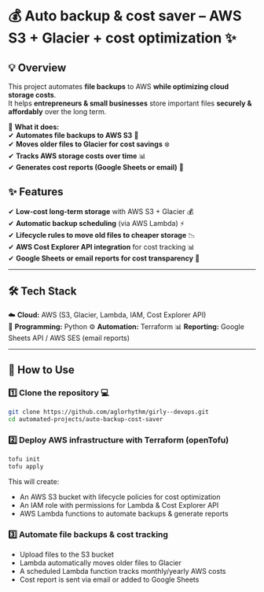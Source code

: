 # 💰 Auto backup & cost saver – AWS S3 + Glacier + cost optimization ✨  

## 💡 Overview  
This project automates **file backups** to AWS **while optimizing cloud storage costs**.  
It helps **entrepreneurs & small businesses** store important files **securely & affordably** over the long term.  

🚀 **What it does:**  
✔ **Automates file backups to AWS S3** 📂  
✔ **Moves older files to Glacier for cost savings** ❄️  
✔ **Tracks AWS storage costs over time** 📊  
✔ **Generates cost reports (Google Sheets or email)** 📩  

## ✨ Features  
✔ **Low-cost long-term storage** with AWS S3 + Glacier 💰  
✔ **Automatic backup scheduling** (via AWS Lambda) ⚡  
✔ **Lifecycle rules to move old files to cheaper storage** 📉  
✔ **AWS Cost Explorer API integration** for cost tracking 📊  
✔ **Google Sheets or email reports for cost transparency** 📩  

---

## 🛠️ Tech Stack  
☁️ **Cloud:** AWS (S3, Glacier, Lambda, IAM, Cost Explorer API)  
🐍 **Programming:** Python 
⚙️ **Automation:** Terraform 
📊 **Reporting:** Google Sheets API / AWS SES (email reports)  

---

## 🚀 How to Use  

### 1️⃣ Clone the repository 💻  
```bash
git clone https://github.com/aglorhythm/girly--devops.git
cd automated-projects/auto-backup-cost-saver
```

### 2️⃣ Deploy AWS infrastructure with Terraform (openTofu)  
```bash
tofu init
tofu apply
```

This will create: 
- An AWS S3 bucket with lifecycle policies for cost optimization
- An IAM role with permissions for Lambda & Cost Explorer API
- AWS Lambda functions to automate backups & generate reports

### 3️⃣ Automate file backups & cost tracking

- Upload files to the S3 bucket
- Lambda automatically moves older files to Glacier
- A scheduled Lambda function tracks monthly/yearly AWS costs
- Cost report is sent via email or added to Google Sheets